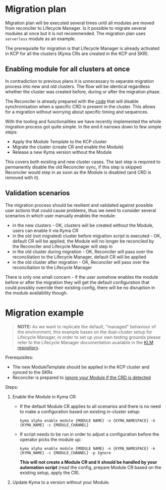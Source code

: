 # Migration plan

Migration plan will be executed several times until all modules are moved from reconciler to Lifecycle Manager. Is it possible to migrate several modules at once but it is not recommended. The migration plan uses `serverless` module as an example.

The prerequisite for migration is that Lifecycle Manager is already activated in KCP for all the clusters (Kyma CRs are created in the KCP and SKR).

## Enabling module for all clusters at once

In contradiction to previous plans it is unnecessary to separate migration process into new and old clusters. The flow will be identical regardless whether the cluster was created before, during or after the migration phase.

The Reconciler is already prepared with the [code](https://github.com/tobiscr/control-plane/blob/d43ad59ec47b9815efa1683c1f3b467b2ae3a5a1/resources/kcp/charts/mothership-reconciler/values.yaml#L153) that will disable synchronisation when a specific CRD is present in the cluster. This allows for a migration without worrying about specific timing and sequences.

With the tooling and functionalities we have recently implemented the whole migration process got quite simple. In the end it narrows down to few simple steps:
- Apply the Module Template to the KCP cluster
- Migrate the cluster (create CR and enable the Module)
- Release a new Kyma version without the Module

This covers both existing and new cluster cases. The last step is required to permanently disable the old Reconciler sync, if this step is skipped Reconciler would step in as soon as the Module is disabled (and CRD is removed with it).

## Validation scenarios

The migration process should be resilient and validated against possible user actions that could cause problems, thus we need to consider several scenarios in which user manually enables the module:
- in the new clusters - OK, clusters will be created without the Module, users can enable it via Kyma CR
- in the old (not migrated) cluster before migration script is executed - OK, default CR will be applied, the Module will no longer be reconciled by the Reconciler and Lifecycle Manager will step in
- in the old cluster during migration - OK, Reconciler will pass over the reconciliation to the Lifecycle Manager, default CR will be applied
- in the old cluster after migration - OK, Reconciler will pass over the reconciliation to the Lifecycle Manager

There is only one small concern - if the user somehow enables the module before or after the migration they will get the default configuration that could possibly override their existing config, there will be no disruption in the module availability though.

# Migration example

> **NOTE:** As we want to replicate the default, "managed" behaviour of the environment, this example bases on the dual-cluster setup for Lifecycle Manager, in order to set up your own testing grounds please refer to the Lifecycle Manager documentation available in the [KLM repository](https://github.com/kyma-project/lifecycle-manager).

Prerequisites:
- The new ModuleTemplate should be applied in the KCP cluster and synced to the SKRs
- Reconciler is prepared to [ignore your Module if the CRD is detected](https://github.com/tobiscr/control-plane/blob/d43ad59ec47b9815efa1683c1f3b467b2ae3a5a1/resources/kcp/charts/mothership-reconciler/values.yaml#L153)

Steps:
1. Enable the Module in Kyma CR:
    - If the default Module CR applies to all scenarios and there is no need to make a configuration based on existing in-cluster setup:
      ```
      kyma alpha enable module {MODULE NAME} -n {KYMA_NAMESPACE} -k {KYMA_NAME} -c {MODULE_CHANNEL}
      ```
    - If script needs to be run in order to adjust a configuration before the operator picks the module up:
      ```
      kyma alpha enable module {MODULE NAME} -n {KYMA_NAMESPACE} -k {KYMA_NAME} -c {MODULE_CHANNEL} -p Ignore
      ```
      **This will not create a Module CR and it should be handled by your automation script** (read the config, prepare Module CR based on the existing setup, apply the CR).

2. Update Kyma to a version without your Module.